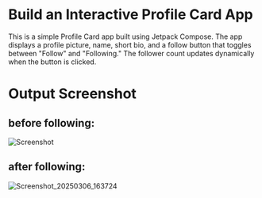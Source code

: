 # Build an Interactive Profile Card App
This is a simple Profile Card app built using Jetpack Compose. The app displays a profile picture, name, short bio, and a follow button that toggles between "Follow" and "Following." The follower count updates dynamically when the button is clicked.

# Output Screenshot

## before following:
![Screenshot](https://github.com/user-attachments/assets/5cfe41be-3a2a-44c7-9d3c-049bfb8b90ea)

## after following:
![Screenshot_20250306_163724](https://github.com/user-attachments/assets/980ef70c-3a0a-4851-9a3f-d7af0739bdfa)
